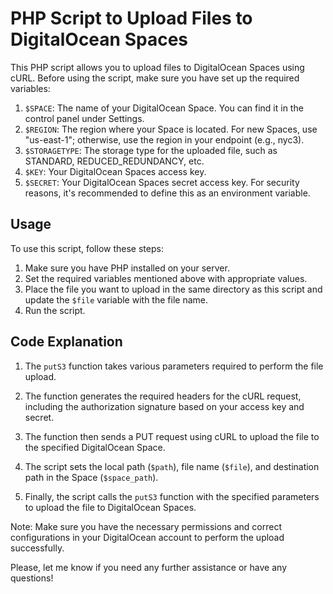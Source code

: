 # PHP Script to Upload Files to DigitalOcean Spaces

This PHP script allows you to upload files to DigitalOcean Spaces using cURL. Before using the script, make sure you have set up the required variables:

1. `$SPACE`: The name of your DigitalOcean Space. You can find it in the control panel under Settings.
2. `$REGION`: The region where your Space is located. For new Spaces, use "us-east-1"; otherwise, use the region in your endpoint (e.g., nyc3).
3. `$STORAGETYPE`: The storage type for the uploaded file, such as STANDARD, REDUCED_REDUNDANCY, etc.
4. `$KEY`: Your DigitalOcean Spaces access key.
5. `$SECRET`: Your DigitalOcean Spaces secret access key. For security reasons, it's recommended to define this as an environment variable.

## Usage

To use this script, follow these steps:

1. Make sure you have PHP installed on your server.
2. Set the required variables mentioned above with appropriate values.
3. Place the file you want to upload in the same directory as this script and update the `$file` variable with the file name.
4. Run the script.

## Code Explanation

1. The `putS3` function takes various parameters required to perform the file upload.

2. The function generates the required headers for the cURL request, including the authorization signature based on your access key and secret.

3. The function then sends a PUT request using cURL to upload the file to the specified DigitalOcean Space.

4. The script sets the local path (`$path`), file name (`$file`), and destination path in the Space (`$space_path`).

5. Finally, the script calls the `putS3` function with the specified parameters to upload the file to DigitalOcean Spaces.

Note: Make sure you have the necessary permissions and correct configurations in your DigitalOcean account to perform the upload successfully.

Please, let me know if you need any further assistance or have any questions!
